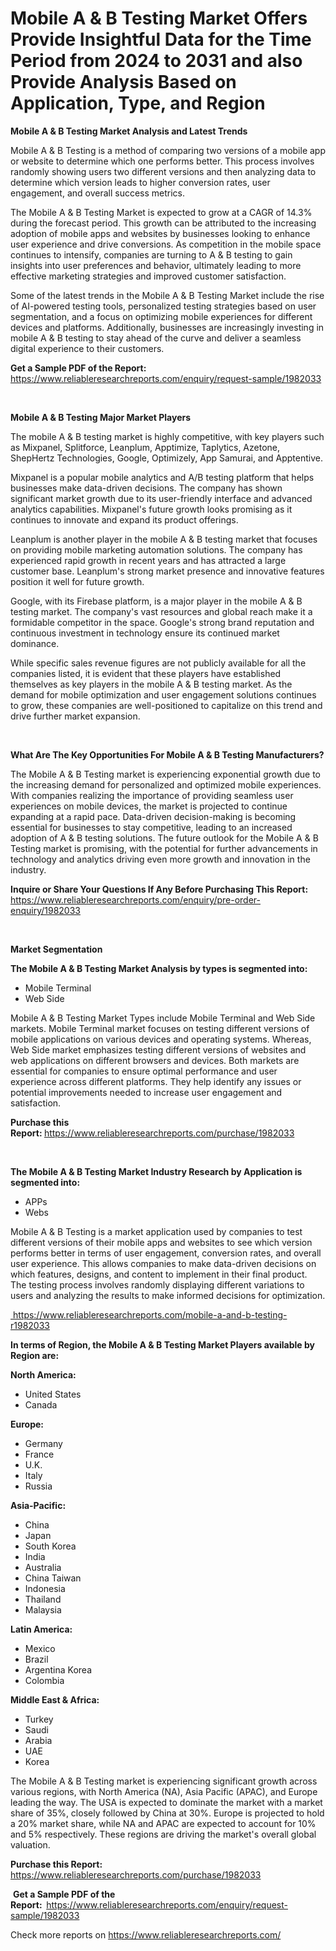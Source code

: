 <p><h1>Mobile A & B Testing Market Offers Provide Insightful Data for the Time Period from 2024 to 2031 and also Provide Analysis Based on Application, Type, and Region</h1></p><p><strong>Mobile A & B Testing Market Analysis and Latest Trends</strong></p>
<p><p>Mobile A & B Testing is a method of comparing two versions of a mobile app or website to determine which one performs better. This process involves randomly showing users two different versions and then analyzing data to determine which version leads to higher conversion rates, user engagement, and overall success metrics.</p><p>The Mobile A & B Testing Market is expected to grow at a CAGR of 14.3% during the forecast period. This growth can be attributed to the increasing adoption of mobile apps and websites by businesses looking to enhance user experience and drive conversions. As competition in the mobile space continues to intensify, companies are turning to A & B testing to gain insights into user preferences and behavior, ultimately leading to more effective marketing strategies and improved customer satisfaction.</p><p>Some of the latest trends in the Mobile A & B Testing Market include the rise of AI-powered testing tools, personalized testing strategies based on user segmentation, and a focus on optimizing mobile experiences for different devices and platforms. Additionally, businesses are increasingly investing in mobile A & B testing to stay ahead of the curve and deliver a seamless digital experience to their customers.</p></p>
<p><strong>Get a Sample PDF of the Report:&nbsp;</strong> <a href="https://www.reliableresearchreports.com/enquiry/request-sample/1982033">https://www.reliableresearchreports.com/enquiry/request-sample/1982033</a></p>
<p>&nbsp;</p>
<p><strong>Mobile A & B Testing Major Market Players</strong></p>
<p><p>The mobile A & B testing market is highly competitive, with key players such as Mixpanel, Splitforce, Leanplum, Apptimize, Taplytics, Azetone, ShepHertz Technologies, Google, Optimizely, App Samurai, and Apptentive.</p><p>Mixpanel is a popular mobile analytics and A/B testing platform that helps businesses make data-driven decisions. The company has shown significant market growth due to its user-friendly interface and advanced analytics capabilities. Mixpanel's future growth looks promising as it continues to innovate and expand its product offerings.</p><p>Leanplum is another player in the mobile A & B testing market that focuses on providing mobile marketing automation solutions. The company has experienced rapid growth in recent years and has attracted a large customer base. Leanplum's strong market presence and innovative features position it well for future growth.</p><p>Google, with its Firebase platform, is a major player in the mobile A & B testing market. The company's vast resources and global reach make it a formidable competitor in the space. Google's strong brand reputation and continuous investment in technology ensure its continued market dominance.</p><p>While specific sales revenue figures are not publicly available for all the companies listed, it is evident that these players have established themselves as key players in the mobile A & B testing market. As the demand for mobile optimization and user engagement solutions continues to grow, these companies are well-positioned to capitalize on this trend and drive further market expansion.</p></p>
<p>&nbsp;</p>
<p><strong>What Are The Key Opportunities For Mobile A & B Testing Manufacturers?</strong></p>
<p><p>The Mobile A & B Testing market is experiencing exponential growth due to the increasing demand for personalized and optimized mobile experiences. With companies realizing the importance of providing seamless user experiences on mobile devices, the market is projected to continue expanding at a rapid pace. Data-driven decision-making is becoming essential for businesses to stay competitive, leading to an increased adoption of A & B testing solutions. The future outlook for the Mobile A & B Testing market is promising, with the potential for further advancements in technology and analytics driving even more growth and innovation in the industry.</p></p>
<p><strong>Inquire or Share Your Questions If Any Before Purchasing This Report:</strong> <a href="https://www.reliableresearchreports.com/enquiry/pre-order-enquiry/1982033">https://www.reliableresearchreports.com/enquiry/pre-order-enquiry/1982033</a></p>
<p>&nbsp;</p>
<p><strong>Market Segmentation</strong></p>
<p><strong>The Mobile A & B Testing Market Analysis by types is segmented into:</strong></p>
<p><ul><li>Mobile Terminal</li><li>Web Side</li></ul></p>
<p><p>Mobile A & B Testing Market Types include Mobile Terminal and Web Side markets. Mobile Terminal market focuses on testing different versions of mobile applications on various devices and operating systems. Whereas, Web Side market emphasizes testing different versions of websites and web applications on different browsers and devices. Both markets are essential for companies to ensure optimal performance and user experience across different platforms. They help identify any issues or potential improvements needed to increase user engagement and satisfaction.</p></p>
<p><strong>Purchase this Report:&nbsp;</strong><a href="https://www.reliableresearchreports.com/purchase/1982033">https://www.reliableresearchreports.com/purchase/1982033</a></p>
<p>&nbsp;</p>
<p><strong>The Mobile A & B Testing Market Industry Research by Application is segmented into:</strong></p>
<p><ul><li>APPs</li><li>Webs</li></ul></p>
<p><p>Mobile A & B Testing is a market application used by companies to test different versions of their mobile apps and websites to see which version performs better in terms of user engagement, conversion rates, and overall user experience. This allows companies to make data-driven decisions on which features, designs, and content to implement in their final product. The testing process involves randomly displaying different variations to users and analyzing the results to make informed decisions for optimization.</p></p>
<p><a href="https://www.reliableresearchreports.com/mobile-a-and-b-testing-r1982033">&nbsp;https://www.reliableresearchreports.com/mobile-a-and-b-testing-r1982033</a></p>
<p><strong>In terms of Region, the Mobile A & B Testing Market Players available by Region are:</strong></p>
<p>
    <p> <strong> North America: </strong>
        <ul>
            <li>United States</li>
            <li>Canada</li>
        </ul>
        </p> 
    <p> <strong> Europe: </strong>
        <ul>
            <li>Germany</li>
            <li>France</li>
            <li>U.K.</li>
            <li>Italy</li>
            <li>Russia</li>
        </ul>
        </p> 
    <p> <strong> Asia-Pacific: </strong>
        <ul>
            <li>China</li>
            <li>Japan</li>
            <li>South Korea</li>
            <li>India</li>
            <li>Australia</li>
            <li>China Taiwan</li>
            <li>Indonesia</li>
            <li>Thailand</li>
            <li>Malaysia</li>
        </ul>
        </p> 
    <p> <strong> Latin America: </strong>
        <ul>
            <li>Mexico</li>
            <li>Brazil</li>
            <li>Argentina Korea</li>
            <li>Colombia</li>
        </ul>
        </p> 
    <p> <strong> Middle East & Africa: </strong>
        <ul>
            <li>Turkey</li>
            <li>Saudi</li>
            <li>Arabia</li>
            <li>UAE</li>
            <li>Korea</li>
        </ul>
    </p>
    </p>
<p><p>The Mobile A & B Testing market is experiencing significant growth across various regions, with North America (NA), Asia Pacific (APAC), and Europe leading the way. The USA is expected to dominate the market with a market share of 35%, closely followed by China at 30%. Europe is projected to hold a 20% market share, while NA and APAC are expected to account for 10% and 5% respectively. These regions are driving the market's overall global valuation.</p></p>
<p><strong>Purchase this Report: </strong><a href="https://www.reliableresearchreports.com/purchase/1982033">https://www.reliableresearchreports.com/purchase/1982033</a></p>
<p>&nbsp;<strong>Get a Sample PDF of the Report:&nbsp;&nbsp;</strong><a href="https://www.reliableresearchreports.com/enquiry/request-sample/1982033">https://www.reliableresearchreports.com/enquiry/request-sample/1982033</a></p>
<p><strong></strong></p>
<p>Check more reports on <a href="https://www.reliableresearchreports.com/">https://www.reliableresearchreports.com/</a></p>